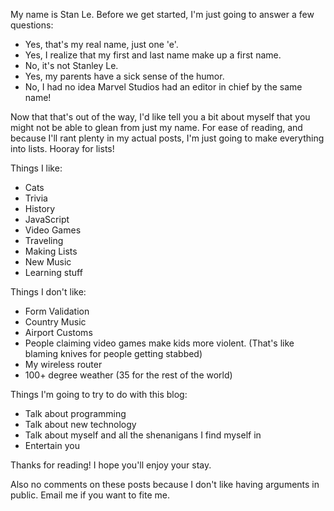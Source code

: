 My name is Stan Le. Before we get started, I'm just going to answer a few questions:

 * Yes, that's my real name, just one 'e'.
 * Yes, I realize that my first and last name make up a first name.
 * No, it's not Stanley Le. 
 * Yes, my parents have a sick sense of the humor.
 * No, I had no idea Marvel Studios had an editor in chief by the same name!

Now that that's out of the way, I'd like tell you a bit about myself that you might not be able to glean from just my name. For ease of reading, and because I'll rant plenty in my actual posts, I'm just going to make everything into lists. Hooray for lists!

Things I like:
 * Cats
 * Trivia
 * History
 * JavaScript
 * Video Games
 * Traveling
 * Making Lists
 * New Music
 * Learning stuff

Things I don't like:
 * Form Validation
 * Country Music
 * Airport Customs
 * People claiming video games make kids more violent. (That's like blaming knives for people getting stabbed)
 * My wireless router
 * 100+ degree weather (35 for the rest of the world)

Things I'm going to try to do with this blog:
 * Talk about programming
 * Talk about new technology
 * Talk about myself and all the shenanigans I find myself in
 * Entertain you

Thanks for reading! I hope you'll enjoy your stay.

Also no comments on these posts because I don't like having arguments in public. Email me if you want to fite me. 